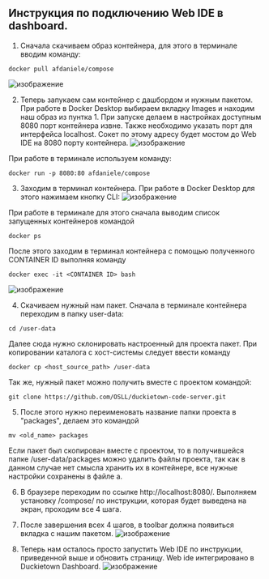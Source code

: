 ## Инструкция по подключению Web IDE в dashboard.

1. Сначала скачиваем образ контейнера, для этого в терминале вводим команду:
```
docker pull afdaniele/compose
```
![изображение](https://user-images.githubusercontent.com/55065701/171939354-29efcb06-6531-4ed4-996a-b95c7dfe9a94.png)

2. Теперь запукаем сам контейнер с дашбордом и нужным пакетом.
При работе в Docker Desktop выбираем вкладку Images и находим наш образ из пунтка 1. При запуске делаем в настройках доступным 8080 порт контейнера извне. Также необходимо указать порт для интерфейса localhost. Сокет по этому адресу будет мостом до Web IDE на 8080 порту контейнера. 
![изображение](https://user-images.githubusercontent.com/55065701/171870360-1c1db11f-b424-43e6-b07a-d42fd578ce94.png)

При работе в терминале используем команду:
```
docker run -p 8080:80 afdaniele/compose
```
 
3. Заходим в терминал контейнера. 
При работе в Docker Desktop для этого нажимаем кнопку CLI:
![изображение](https://user-images.githubusercontent.com/55065701/171940811-534ad19c-a7d5-41a0-9185-f581c5f065aa.png)

При работе в терминале для этого сначала выводим список запущенных контейнеров командой
```
docker ps
```
После этого заходим в терминал контейнера с помощью полученного CONTAINER ID выполняя команду
```
docker exec -it <CONTAINER ID> bash
```
![изображение](https://user-images.githubusercontent.com/55065701/171941074-0d355d9b-78bd-4681-b9bc-5da5c6ed64da.png)

4. Скачиваем нужный нам пакет.
Сначала в терминале контейнера переходим в папку user-data:
 ```
cd /user-data
```
Далее сюда нужно склонировать настроенный для проекта пакет. При копировании каталога с хост-системы следует ввести команду
```
docker cp <host_source_path> /user-data
```

Так же, нужный пакет можно получить вместе с проектом командой:
 ```
git clone https://github.com/OSLL/duckietown-code-server.git 
```
5. После этого нужно переименовать название папки проекта в "packages", делаем это командой 
```
mv <old_name> packages
```
Если пакет был скопирован вместе с проектом, то в получившейся папке /user-data/packages можно удалить файлы проекта, так как в данном случае нет смысла хранить их в контейнере, все нужные настройки сохранены в файле a.

6. В браузере переходим по ссылке http://localhost:8080/. Выполняем установку /compose/ по инструкции, которая будет выведена на экран, проходим все 4 шага.
 
7. После завершения всех 4 шагов, в toolbar должна появиться вкладка с нашим пакетом. 
![изображение](https://user-images.githubusercontent.com/55065701/170998722-3e16617e-b1a1-46c6-bf52-c2be68c5773a.png)

8. Теперь нам осталось просто запустить Web IDE по инструкции, приведенной выше и обновить страницу. 
Web ide интегрировано в Duckietown Dashboard.
![изображение](https://user-images.githubusercontent.com/55065701/170999357-b435f122-e5d8-45a5-8fac-c8dd8bcc3ace.png)

